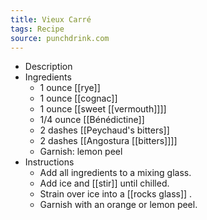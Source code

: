 ```yaml
---
title: Vieux Carré
tags: Recipe
source: punchdrink.com
---
```


- Description
- Ingredients
	- 1 ounce [[rye]]
	- 1 ounce [[cognac]]
	- 1 ounce [[sweet [[vermouth]]]]
	- 1/4 ounce [[Bénédictine]]
	- 2 dashes [[Peychaud's bitters]]
	- 2 dashes [[Angostura [[bitters]]]]
	- Garnish: lemon peel
- Instructions
	- Add all ingredients to a mixing glass.
	- Add ice and [[stir]] until chilled.
	- Strain over ice into a [[rocks glass]] .
	- Garnish with an orange or lemon peel.